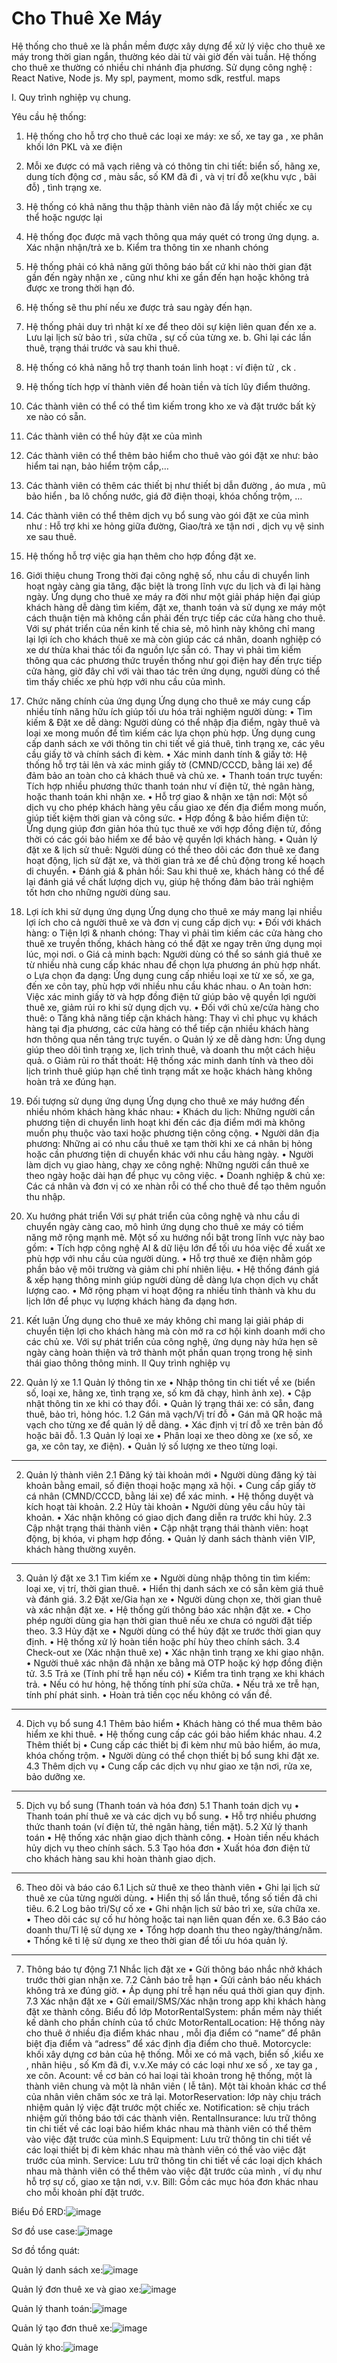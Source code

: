 # Cho Thuê Xe Máy
Hệ thống cho thuê xe là phần mềm được xây dựng để xử lý việc cho thuê xe máy trong thời gian ngắn, thường kéo dài từ vài giờ đến vài tuần. Hệ thống cho thuê xe thường có nhiều chi nhánh địa phương. Sử dụng công nghệ : React Native, Node js. My spl, payment, momo sdk, restful. maps


I.	Quy trình nghiệp vụ chung.

Yêu cầu hệ thống:
1.	Hệ thống cho hỗ trợ cho thuê các loại xe máy: xe số, xe tay ga , xe phân khối lớn PKL và xe điện  
2.	Mỗi xe được có mã vạch riêng và có thông tin chi tiết: biển số, hãng xe, dung tích động cơ , màu sắc, số KM đã đi , và vị trí đỗ xe(khu vực , bãi đỗ) , tình trạng xe.
3.	Hệ thống có khả năng thu thập thành viên nào đã lấy một chiếc xe cụ thể hoặc ngược lại 
4.	Hệ thống đọc được mã vạch thông qua máy quét có trong ứng dụng.
a.	Xác nhận nhận/trả xe
b.	Kiểm tra thông tin xe nhanh chóng 
5.	Hệ thống phải có khả năng gửi thông báo bất cứ khi nào thời gian đặt gần đến ngày nhận xe , cũng như khi xe gần đến hạn hoặc không trả được xe trong thời hạn đó.
6.	Hệ thống sẽ thu phí nếu xe được trả sau ngày đến hạn.
7.	Hệ thống phải duy trì nhật kí xe để theo dõi sự kiện liên quan đến xe
a.	Lưu lại lịch sử bảo trì , sửa chữa , sự cố của từng xe.
b.	Ghi lại các lần thuê, trạng thái trước và sau khi thuê.
8.	Hệ thống có khả năng hỗ trợ thanh toán linh hoạt : ví điện tử , ck .
9.	Hệ thống tích hợp ví thành viên để hoàn tiền và tích lũy điểm thưởng.
10.	Các thành viên có thể có thể tìm kiếm trong kho xe và đặt trước bất kỳ xe nào có sẵn.
11.	Các thành viên có thể hủy đặt xe của mình
12.	Các thành viên có thể thêm bảo hiểm cho thuê vào gói đặt xe như: bảo hiểm tai nạn, bảo hiểm trộm cắp,…
13.	Các thành viên có thêm các thiết bị như thiết bị dẫn đường , áo mưa , mũ bảo hiển , ba lô chống nước, giá đỡ điện thoại, khóa chống trộm, …
14.	Các thành viên có thể thêm dịch vụ bổ sung vào gói đặt xe của mình như : Hỗ trợ khi xe hỏng giữa đường, Giao/trả xe tận nơi , dịch vụ vệ sinh xe sau thuê.
15.	Hệ thống hỗ trợ việc gia hạn thêm cho hợp đồng đặt xe.


1. Giới thiệu chung
Trong thời đại công nghệ số, nhu cầu di chuyển linh hoạt ngày càng gia tăng, đặc biệt là trong lĩnh vực du lịch và đi lại hàng ngày. Ứng dụng cho thuê xe máy ra đời như một giải pháp hiện đại giúp khách hàng dễ dàng tìm kiếm, đặt xe, thanh toán và sử dụng xe máy một cách thuận tiện mà không cần phải đến trực tiếp các cửa hàng cho thuê.
Với sự phát triển của nền kinh tế chia sẻ, mô hình này không chỉ mang lại lợi ích cho khách thuê xe mà còn giúp các cá nhân, doanh nghiệp có xe dư thừa khai thác tối đa nguồn lực sẵn có. Thay vì phải tìm kiếm thông qua các phương thức truyền thống như gọi điện hay đến trực tiếp cửa hàng, giờ đây chỉ với vài thao tác trên ứng dụng, người dùng có thể tìm thấy chiếc xe phù hợp với nhu cầu của mình.
2. Chức năng chính của ứng dụng
Ứng dụng cho thuê xe máy cung cấp nhiều tính năng hữu ích giúp tối ưu hóa trải nghiệm người dùng:
•	Tìm kiếm & Đặt xe dễ dàng: Người dùng có thể nhập địa điểm, ngày thuê và loại xe mong muốn để tìm kiếm các lựa chọn phù hợp. Ứng dụng cung cấp danh sách xe với thông tin chi tiết về giá thuê, tình trạng xe, các yêu cầu giấy tờ và chính sách đi kèm.
•	Xác minh danh tính & giấy tờ: Hệ thống hỗ trợ tải lên và xác minh giấy tờ (CMND/CCCD, bằng lái xe) để đảm bảo an toàn cho cả khách thuê và chủ xe.
•	Thanh toán trực tuyến: Tích hợp nhiều phương thức thanh toán như ví điện tử, thẻ ngân hàng, hoặc thanh toán khi nhận xe.
•	Hỗ trợ giao & nhận xe tận nơi: Một số dịch vụ cho phép khách hàng yêu cầu giao xe đến địa điểm mong muốn, giúp tiết kiệm thời gian và công sức.
•	Hợp đồng & bảo hiểm điện tử: Ứng dụng giúp đơn giản hóa thủ tục thuê xe với hợp đồng điện tử, đồng thời có các gói bảo hiểm xe để bảo vệ quyền lợi khách hàng.
•	Quản lý đặt xe & lịch sử thuê: Người dùng có thể theo dõi các đơn thuê xe đang hoạt động, lịch sử đặt xe, và thời gian trả xe để chủ động trong kế hoạch di chuyển.
•	Đánh giá & phản hồi: Sau khi thuê xe, khách hàng có thể để lại đánh giá về chất lượng dịch vụ, giúp hệ thống đảm bảo trải nghiệm tốt hơn cho những người dùng sau.
3. Lợi ích khi sử dụng ứng dụng
Ứng dụng cho thuê xe máy mang lại nhiều lợi ích cho cả người thuê xe và đơn vị cung cấp dịch vụ:
•	Đối với khách hàng:
o	Tiện lợi & nhanh chóng: Thay vì phải tìm kiếm các cửa hàng cho thuê xe truyền thống, khách hàng có thể đặt xe ngay trên ứng dụng mọi lúc, mọi nơi.
o	Giá cả minh bạch: Người dùng có thể so sánh giá thuê xe từ nhiều nhà cung cấp khác nhau để chọn lựa phương án phù hợp nhất.
o	Lựa chọn đa dạng: Ứng dụng cung cấp nhiều loại xe từ xe số, xe ga, đến xe côn tay, phù hợp với nhiều nhu cầu khác nhau.
o	An toàn hơn: Việc xác minh giấy tờ và hợp đồng điện tử giúp bảo vệ quyền lợi người thuê xe, giảm rủi ro khi sử dụng dịch vụ.
•	Đối với chủ xe/cửa hàng cho thuê:
o	Tăng khả năng tiếp cận khách hàng: Thay vì chỉ phục vụ khách hàng tại địa phương, các cửa hàng có thể tiếp cận nhiều khách hàng hơn thông qua nền tảng trực tuyến.
o	Quản lý xe dễ dàng hơn: Ứng dụng giúp theo dõi tình trạng xe, lịch trình thuê, và doanh thu một cách hiệu quả.
o	Giảm rủi ro thất thoát: Hệ thống xác minh danh tính và theo dõi lịch trình thuê giúp hạn chế tình trạng mất xe hoặc khách hàng không hoàn trả xe đúng hạn.
4. Đối tượng sử dụng ứng dụng
Ứng dụng cho thuê xe máy hướng đến nhiều nhóm khách hàng khác nhau:
•	Khách du lịch: Những người cần phương tiện di chuyển linh hoạt khi đến các địa điểm mới mà không muốn phụ thuộc vào taxi hoặc phương tiện công cộng.
•	Người dân địa phương: Những ai có nhu cầu thuê xe tạm thời khi xe cá nhân bị hỏng hoặc cần phương tiện di chuyển khác với nhu cầu hàng ngày.
•	Người làm dịch vụ giao hàng, chạy xe công nghệ: Những người cần thuê xe theo ngày hoặc dài hạn để phục vụ công việc.
•	Doanh nghiệp & chủ xe: Các cá nhân và đơn vị có xe nhàn rỗi có thể cho thuê để tạo thêm nguồn thu nhập.
5. Xu hướng phát triển
Với sự phát triển của công nghệ và nhu cầu di chuyển ngày càng cao, mô hình ứng dụng cho thuê xe máy có tiềm năng mở rộng mạnh mẽ. Một số xu hướng nổi bật trong lĩnh vực này bao gồm:
•	Tích hợp công nghệ AI & dữ liệu lớn để tối ưu hóa việc đề xuất xe phù hợp với nhu cầu của người dùng.
•	Hỗ trợ thuê xe điện nhằm góp phần bảo vệ môi trường và giảm chi phí nhiên liệu.
•	Hệ thống đánh giá & xếp hạng thông minh giúp người dùng dễ dàng lựa chọn dịch vụ chất lượng cao.
•	Mở rộng phạm vi hoạt động ra nhiều tỉnh thành và khu du lịch lớn để phục vụ lượng khách hàng đa dạng hơn.
6. Kết luận
Ứng dụng cho thuê xe máy không chỉ mang lại giải pháp di chuyển tiện lợi cho khách hàng mà còn mở ra cơ hội kinh doanh mới cho các chủ xe. Với sự phát triển của công nghệ, ứng dụng này hứa hẹn sẽ ngày càng hoàn thiện và trở thành một phần quan trọng trong hệ sinh thái giao thông thông minh.
II Quy trình nghiệp vụ
1. Quản lý xe
1.1 Quản lý thông tin xe
•	Nhập thông tin chi tiết về xe (biển số, loại xe, hãng xe, tình trạng xe, số km đã chạy, hình ảnh xe).
•	Cập nhật thông tin xe khi có thay đổi.
•	Quản lý trạng thái xe: có sẵn, đang thuê, bảo trì, hỏng hóc.
1.2 Gán mã vạch/Vị trí đỗ
•	Gán mã QR hoặc mã vạch cho từng xe để quản lý dễ dàng.
•	Xác định vị trí đỗ xe trên bản đồ hoặc bãi đỗ.
1.3 Quản lý loại xe
•	Phân loại xe theo dòng xe (xe số, xe ga, xe côn tay, xe điện).
•	Quản lý số lượng xe theo từng loại.
________________________________________
2. Quản lý thành viên
2.1 Đăng ký tài khoản mới
•	Người dùng đăng ký tài khoản bằng email, số điện thoại hoặc mạng xã hội.
•	Cung cấp giấy tờ cá nhân (CMND/CCCD, bằng lái xe) để xác minh.
•	Hệ thống duyệt và kích hoạt tài khoản.
2.2 Hủy tài khoản
•	Người dùng yêu cầu hủy tài khoản.
•	Xác nhận không có giao dịch đang diễn ra trước khi hủy.
2.3 Cập nhật trạng thái thành viên
•	Cập nhật trạng thái thành viên: hoạt động, bị khóa, vi phạm hợp đồng.
•	Quản lý danh sách thành viên VIP, khách hàng thường xuyên.
________________________________________
3. Quản lý đặt xe
3.1 Tìm kiếm xe
•	Người dùng nhập thông tin tìm kiếm: loại xe, vị trí, thời gian thuê.
•	Hiển thị danh sách xe có sẵn kèm giá thuê và đánh giá.
3.2 Đặt xe/Gia hạn xe
•	Người dùng chọn xe, thời gian thuê và xác nhận đặt xe.
•	Hệ thống gửi thông báo xác nhận đặt xe.
•	Cho phép người dùng gia hạn thời gian thuê nếu xe chưa có người đặt tiếp theo.
3.3 Hủy đặt xe
•	Người dùng có thể hủy đặt xe trước thời gian quy định.
•	Hệ thống xử lý hoàn tiền hoặc phí hủy theo chính sách.
3.4 Check-out xe (Xác nhận thuê xe)
•	Xác nhận tình trạng xe khi giao nhận.
•	Người thuê xác nhận đã nhận xe bằng mã OTP hoặc ký hợp đồng điện tử.
3.5 Trả xe (Tính phí trễ hạn nếu có)
•	Kiểm tra tình trạng xe khi khách trả.
•	Nếu có hư hỏng, hệ thống tính phí sửa chữa.
•	Nếu trả xe trễ hạn, tính phí phát sinh.
•	Hoàn trả tiền cọc nếu không có vấn đề.
________________________________________
4. Dịch vụ bổ sung
4.1 Thêm bảo hiểm
•	Khách hàng có thể mua thêm bảo hiểm xe khi thuê.
•	Hệ thống cung cấp các gói bảo hiểm khác nhau.
4.2 Thêm thiết bị
•	Cung cấp các thiết bị đi kèm như mũ bảo hiểm, áo mưa, khóa chống trộm.
•	Người dùng có thể chọn thiết bị bổ sung khi đặt xe.
4.3 Thêm dịch vụ
•	Cung cấp các dịch vụ như giao xe tận nơi, rửa xe, bảo dưỡng xe.
________________________________________
5. Dịch vụ bổ sung (Thanh toán và hóa đơn)
5.1 Thanh toán dịch vụ
•	Thanh toán phí thuê xe và các dịch vụ bổ sung.
•	Hỗ trợ nhiều phương thức thanh toán (ví điện tử, thẻ ngân hàng, tiền mặt).
5.2 Xử lý thanh toán
•	Hệ thống xác nhận giao dịch thành công.
•	Hoàn tiền nếu khách hủy dịch vụ theo chính sách.
5.3 Tạo hóa đơn
•	Xuất hóa đơn điện tử cho khách hàng sau khi hoàn thành giao dịch.
________________________________________
6. Theo dõi và báo cáo
6.1 Lịch sử thuê xe theo thành viên
•	Ghi lại lịch sử thuê xe của từng người dùng.
•	Hiển thị số lần thuê, tổng số tiền đã chi tiêu.
6.2 Log bảo trì/Sự cố xe
•	Ghi nhận lịch sử bảo trì xe, sửa chữa xe.
•	Theo dõi các sự cố hư hỏng hoặc tai nạn liên quan đến xe.
6.3 Báo cáo doanh thu/Tỉ lệ sử dụng xe
•	Tổng hợp doanh thu theo ngày/tháng/năm.
•	Thống kê tỉ lệ sử dụng xe theo thời gian để tối ưu hóa quản lý.
________________________________________
7. Thông báo tự động
7.1 Nhắc lịch đặt xe
•	Gửi thông báo nhắc nhở khách trước thời gian nhận xe.
7.2 Cảnh báo trễ hạn
•	Gửi cảnh báo nếu khách không trả xe đúng giờ.
•	Áp dụng phí trễ hạn nếu quá thời gian quy định.
7.3 Xác nhận đặt xe
•	Gửi email/SMS/Xác nhận trong app khi khách hàng đặt xe thành công.
Biểu đồ lớp 
MotorRentalSystem: phần mềm này thiết kế dành cho phần chính của tổ chức 
MotorRentalLocation: Hệ thống này cho thuê ở nhiều địa điểm khác nhau , mỗi địa điểm có “name” để phân biệt địa điểm và “adress” để xác định địa điểm cho thuê.
Motorcycle: khối xây dựng cơ bản của hệ thống. Mỗi xe có mã vạch, biển số ,kiểu xe , nhãn hiệu , số Km đã đi, v.v.Xe máy có các loại như xe số , xe tay ga , xe côn.
Acount: về cơ bản có hai loại tài khoản trong hệ thống, một là thành viên chung và một là nhân viên ( lễ tân). Một tài khoản khác cơ thể của nhân viên chăm sóc xe trả lại.
MotorReservation: lớp này chịu trách nhiệm quản lý việc đặt trước một chiếc xe.
Notification: sẽ chịu trách nhiệm gửi thông báo tới các thành viên.
 RentalInsurance: lưu trữ thông tin chi tiết về các loại bảo hiểm khác nhau mà thành viên có thể thêm vào việc đặt trước của mình.S
Equipment: Lưu trữ thông tin chi tiết về các loại thiết bị đi kèm khác nhau mà thành viên có thể vào việc đặt trước của mình.
Service: Lưu trữ thông tin chi tiết về các loại dịch khách nhau mà thành viên có thể thêm vào việc đặt trước của mình , ví dụ như hỗ trợ sự cố, giao xe tận nơi, v.v.
Bill: Gồm các mục hóa đơn khác nhau cho mỗi khoản phí đặt trước.


Biểu Đồ ERD:![image](https://github.com/user-attachments/assets/fd9ac274-016b-4604-886c-c514d58f2830)

 









Sơ đồ use case:![image](https://github.com/user-attachments/assets/09f0a8c6-ae43-4971-b795-84fb000bc1af)


Sơ đồ tổng quát:

 



Quản lý danh sách xe:![image](https://github.com/user-attachments/assets/ee5c582b-8d16-4e32-8dae-8deaa7c6a6ff)

 

Quản lý đơn thuê xe và giao xe:![image](https://github.com/user-attachments/assets/600cb9dd-35ba-4188-8d7f-bdd3814b3949)


 














Quản lý thanh toán:![image](https://github.com/user-attachments/assets/5e5d3ca6-ea2f-4cfa-85c7-9b1b0b7b31b9)


 


Quản lý tạo đơn thuê xe:![image](https://github.com/user-attachments/assets/aafa5185-395c-4501-9fa6-29c5ee30f965)


 



Quản lý kho:![image](https://github.com/user-attachments/assets/0af93057-2d3a-46e9-8060-5b9eacdf9119)

 

